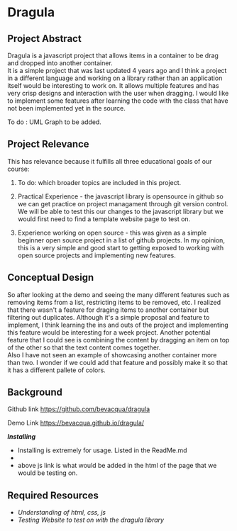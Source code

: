 # Dragula

## Project Abstract
Dragula is a javascript project that allows items in a container to be drag and dropped into another container.  
It is a simple project that was last updated 4 years ago and I think a project in a different language and working on a library rather than an application itself would be interesting to work on.  It allows multiple features and has very crisp designs and interaction with the user when dragging. 
I would like to implement some features after learning the code with the class that have not been implemented yet in the source.

To do : UML Graph to be added.

## Project Relevance
This has relevance because it fulfills all three educational goals of our course:

1. To do:  which broader topics are included in this project.

2. Practical Experience - the javascript library is opensource in github so we can get practice on project managament through git version control.  
We will be able to test this our changes to the javascript library but we would first need to find a template website page to test on.

3. Experience working on open source - this was given as a simple beginner open source project in a list of github projects.  In my opinion, this is a very
simple and good start to getting exposed to working with open source projects and implementing new features.  


## Conceptual Design
So after looking at the demo and seeing the many different features such as removing items from a list, restricting items to be removed, etc. I realized that there wasn't a feature for draging items to another container but filtering out duplicates.
Although it's a simple proposal and feature to implement, I think learning the ins and outs of the project and implementing this feature would be interesting for a week project.
Another potential feature that I could see is combining the content by dragging an item on top of the other so that the text content comes together.  
Also I have not seen an example of showcasing another container more than two.  I wonder if we could add that feature and possibly make it so that it has a different pallete of colors.

## Background
Github link
https://github.com/bevacqua/dragula

Demo Link
https://bevacqua.github.io/dragula/

***Installing***
- Installing is extremely for usage. Listed in the ReadMe.md
- <script src='https://cdnjs.cloudflare.com/ajax/libs/dragula/$VERSION/dragula.min.js'></script> 
- above js link is what would be added in the html of the page that we would be testing on.

## Required Resources
- _Understanding of html, css, js_
- _Testing Website to test on with the dragula library_
